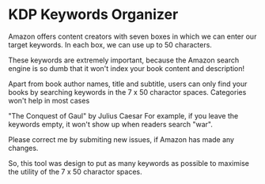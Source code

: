 # KDP Keywords Organizer

Amazon offers content creators with seven boxes in which we can enter our target keywords. In each box, we can use up to 50 characters.

These keywords are extremely important, because the Amazon search engine is so dumb that it won't index your book content and description!

Apart from book author names, title and subtitle, users can only find your books by searching keywords in the 7 x 50 charactor spaces. Categories won't help in most cases 

"The Conquest of Gaul" by Julius Caesar For example, if you leave the keywords empty, it won't show up when readers search "war".

Please correct me by submiting new issues, if Amazon has made any changes.

So, this tool was design to put as many keywords as possible to maximise the utility of the 7 x 50 charactor spaces.
